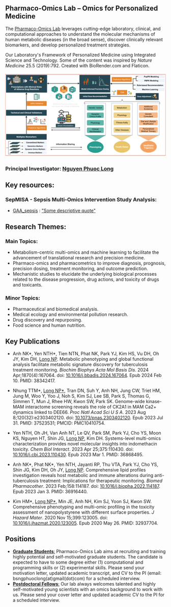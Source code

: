## Pharmaco-Omics Lab – Omics for Personalized Medicine
The [Pharmaco-Omics Lab](https://pharmomicslab.site/) leverages cutting-edge laboratory, clinical, and computational approaches to understand the molecular mechanisms of human metabolic diseases (in the broad sense), discover clinically relevant biomarkers, and develop personalized treatment strategies.

Our Laboratory's Framework of Personalized Medicine using Integrated Science and Technology. Some of the content was inspired by *Nature Medicine* 25.5 (2019):792. Created with BioRender.com and Flaticon.

![Framework Figure](https://github.com/Pharmaco-OmicsLab/Pharmaco-OmicsLab/blob/main/PharmOmics_Lab_Git.png?raw=true)


### Principal Investigator: [Nguyen Phuoc Long](https://scholar.google.com/citations?user=_UiVLo4AAAAJ&hl=en)

## Key resources: 

### SepMISA - Sepsis Multi-Omics Intervention Study Analysis: 
- [GAA_sepsis](https://github.com/Pharmaco-OmicsLab/GAA_sepsis) : <ins>"Some descriptive quote"</ins>

## Research Themes:

### Main Topics:
- Metabolism-centric multi-omics and machine learning to facilitate the advancement of translational research and precision medicine.
- Pharmaco-omics and pharmacometrics to improve diagnosis, prognosis, precision dosing, treatment monitoring, and outcome prediction.
- Mechanistic studies to elucidate the underlying biological processes related to the disease progression, drug actions, and toxicity of drugs and toxicants.

### Minor Topics:
- Pharmaceutical and biomedical analysis.
- Medical ecology and environmental pollution research.
- Drug discovery and repurposing.
- Food science and human nutrition.

## Key Publications

- Anh NK*, Yen NTH*, Tien NTN, Phat NK, Park YJ, Kim HS, Vu DH, Oh JY, Kim DH, <ins>Long NP</ins>. Metabolic phenotyping and global functional analysis facilitate metabolic signature discovery for tuberculosis treatment monitoring. *Biochim Biophys Acta Mol Basis Dis*. 2024 Apr;1870(4):167064. doi: [10.1016/j.bbadis.2024.167064](https://doi.org/10.1016/j.bbadis.2024.167064). Epub 2024 Feb 10. PMID: 38342417.

- Nhung TTM*, <ins>Long NP*</ins>, Tran DN, Suh Y, Anh NH, Jung CW, Triet HM, Jung M, Woo Y, Yoo J, Noh S, Kim SJ, Lee SB, Park S, Thomas G, Simmen T, Mun J, Rhee HW, Kwon SW, Park SK. Genome-wide kinase-MAM interactome screening reveals the role of CK2A1 in MAM Ca2+ dynamics linked to DEE66. *Proc Natl Acad Sci U S A*. 2023 Aug 8;120(32):e2303402120. doi: [10.1073/pnas.2303402120](https://doi.org/10.1073/pnas.2303402120). Epub 2023 Jul 31. PMID: 37523531; PMCID: PMC10410754.

- Yen NTH, Oh JH, Van Anh NT, Le QV, Park SM, Park YJ, Cho YS, Moon KS, Nguyen HT, Shin JG, <ins>Long NP</ins>, Kim DH. Systems-level multi-omics characterization provides novel molecular insights into indomethacin toxicity. *Chem Biol Interact*. 2023 Apr 25;375:110430. doi: [10.1016/j.cbi.2023.110430](https://doi.org/10.1016/j.cbi.2023.110430). Epub 2023 Mar 1. PMID: 36868495.

- Anh NK*, Phat NK*, Yen NTH, Jayanti RP, Thu VTA, Park YJ, Cho YS, Shin JG, Kim DH, Oh JY, <ins>Long NP</ins>. Comprehensive lipid profiles investigation reveals host metabolic and immune alterations during anti-tuberculosis treatment: Implications for therapeutic monitoring. *Biomed Pharmacother*. 2023 Feb;158:114187. doi: [10.1016/j.biopha.2022.114187](https://doi.org/10.1016/j.biopha.2022.114187). Epub 2023 Jan 3. PMID: 36916440.
  
- Kim HM*, <ins>Long NP*</ins>, Min JE, Anh NH, Kim SJ, Yoon SJ, Kwon SW. Comprehensive phenotyping and multi-omic profiling in the toxicity assessment of nanopolystyrene with different surface properties. *J Hazard Mater*. 2020 Nov 15;399:123005. doi: [10.1016/j.jhazmat.2020.123005](https://doi.org/10.1016/j.jhazmat.2020.123005). Epub 2020 May 26. PMID: 32937704.


## Positions
- <ins>**Graduate Students**:</ins> Pharmaco-Omics Lab aims at recruiting and training highly potential and self-motivated graduate students. The candidate is expected to have to some degree either (1) computational and programming skills or (2) experimental skills. Please send your motivation letter, updated academic transcript, and CV to the PI (email: bsngphuoclong(at)gmail(dot)com) for a scheduled interview.
- <ins>**Postdoctoral Fellows**:</ins> Our lab always welcomes talented and highly self-motivated young scientists with an omics background to work with us. Please send your cover letter and updated academic CV to the PI for a scheduled interview.

